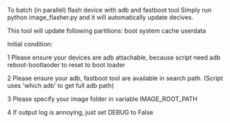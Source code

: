 To batch (in parallel) flash device with adb and fastboot tool
Simply run python image_flasher.py and it will automatically update decives.

This tool will update following partitions:
boot
system
cache
userdata

Initial condition:

1 Please ensure your devices are adb attachable, because script need adb reboot-bootlaoder to reset to boot loader

2 Please ensure your adb, fastboot tool are available in search path.
(Script uses 'which adb' to get full adb path)

3 Please specify your image folder in variable IMAGE_ROOT_PATH

4 If output log is annoying, just set DEBUG to False
